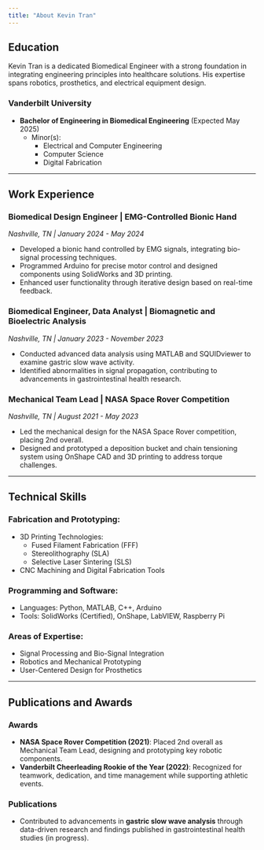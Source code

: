 ```yaml
---
title: "About Kevin Tran"
---
```


## Education

Kevin Tran is a dedicated Biomedical Engineer with a strong foundation in integrating engineering principles into healthcare solutions. His expertise spans robotics, prosthetics, and electrical equipment design.

### Vanderbilt University  
- **Bachelor of Engineering in Biomedical Engineering** (Expected May 2025)  
  - Minor(s):  
    - Electrical and Computer Engineering  
    - Computer Science  
    - Digital Fabrication  

---

## Work Experience

### **Biomedical Design Engineer | EMG-Controlled Bionic Hand**  
*Nashville, TN | January 2024 - May 2024*  
- Developed a bionic hand controlled by EMG signals, integrating bio-signal processing techniques.  
- Programmed Arduino for precise motor control and designed components using SolidWorks and 3D printing.  
- Enhanced user functionality through iterative design based on real-time feedback.

### **Biomedical Engineer, Data Analyst | Biomagnetic and Bioelectric Analysis**  
*Nashville, TN | January 2023 - November 2023*  
- Conducted advanced data analysis using MATLAB and SQUIDviewer to examine gastric slow wave activity.  
- Identified abnormalities in signal propagation, contributing to advancements in gastrointestinal health research.  

### **Mechanical Team Lead | NASA Space Rover Competition**  
*Nashville, TN | August 2021 - May 2023*  
- Led the mechanical design for the NASA Space Rover competition, placing 2nd overall.  
- Designed and prototyped a deposition bucket and chain tensioning system using OnShape CAD and 3D printing to address torque challenges.

---

## Technical Skills

### Fabrication and Prototyping:
- 3D Printing Technologies:
  - Fused Filament Fabrication (FFF)
  - Stereolithography (SLA)
  - Selective Laser Sintering (SLS)  
- CNC Machining and Digital Fabrication Tools  

### Programming and Software:
- Languages: Python, MATLAB, C++, Arduino  
- Tools: SolidWorks (Certified), OnShape, LabVIEW, Raspberry Pi  

### Areas of Expertise:
- Signal Processing and Bio-Signal Integration  
- Robotics and Mechanical Prototyping  
- User-Centered Design for Prosthetics  

---

## Publications and Awards

### Awards
- **NASA Space Rover Competition (2021)**: Placed 2nd overall as Mechanical Team Lead, designing and prototyping key robotic components.
- **Vanderbilt Cheerleading Rookie of the Year (2022)**: Recognized for teamwork, dedication, and time management while supporting athletic events.

### Publications
- Contributed to advancements in **gastric slow wave analysis** through data-driven research and findings published in gastrointestinal health studies (in progress).
